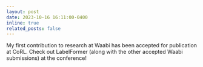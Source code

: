 ```yaml
---
layout: post
date: 2023-10-16 16:11:00-0400
inline: true
related_posts: false
---
```


My first contribution to research at Waabi has been accepted for publication at CoRL. Check out LabelFormer (along with the other accepted Waabi submissions) at the conference!

